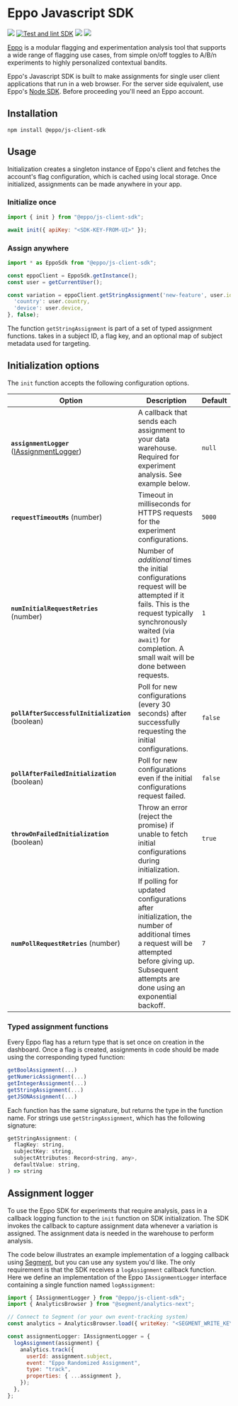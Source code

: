 # Eppo Javascript SDK

[![](https://img.shields.io/npm/v/@eppo/js-client-sdk)](https://www.npmjs.com/package/@eppo/js-client-sdk)
[![Test and lint SDK](https://github.com/Eppo-exp/js-client-sdk/actions/workflows/lint-test-sdk.yml/badge.svg)](https://github.com/Eppo-exp/js-client-sdk/actions/workflows/lint-test-sdk.yml)
[![](https://img.shields.io/static/v1?label=GitHub+Pages&message=API+reference&color=00add8)](https://eppo-exp.github.io/js-client-sdk/js-client-sdk.html)
[![](https://data.jsdelivr.com/v1/package/npm/@eppo/js-client-sdk/badge)](https://www.jsdelivr.com/package/npm/@eppo/js-client-sdk)

[Eppo](https://www.geteppo.com/) is a modular flagging and experimentation analysis tool that supports a wide range of flagging use cases, from simple on/off toggles to A/B/n experiments to highly personalized contextual bandits. 

Eppo's Javascript SDK is built to make assignments for single user client applications that run in a web browser. For the server side equivalent, use Eppo's [Node SDK](https://github.com/Eppo-exp/node-server-sdk). Before proceeding you'll need an Eppo account.

## Installation

```
npm install @eppo/js-client-sdk
```

## Usage

Initialization creates a singleton instance of Eppo's client and fetches the account's flag configuration, which is cached using local storage. Once initialized, assignments can be made anywhere in your app.

### Initialize once

```javascript
import { init } from "@eppo/js-client-sdk";

await init({ apiKey: "<SDK-KEY-FROM-UI>" });
```


### Assign anywhere

```javascript
import * as EppoSdk from "@eppo/js-client-sdk";

const eppoClient = EppoSdk.getInstance();
const user = getCurrentUser();

const variation = eppoClient.getStringAssignment('new-feature', user.id, { 
  'country': user.country,
  'device': user.device,
}, false);
```

The function `getStringAssignment` is part of a set of typed assignment functions. takes in a subject ID, a flag key, and an optional map of subject metadata used for targeting.

## Initialization options

The `init` function accepts the following configuration options.

| Option | Description | Default |
| ------ | ----------- | ------- | 
| **`assignmentLogger`** ([IAssignmentLogger](https://github.com/Eppo-exp/js-client-sdk-common/blob/75c2ea1d91101d579138d07d46fca4c6ea4aafaf/src/assignment-logger.ts#L55-L62)) | A callback that sends each assignment to your data warehouse. Required for experiment analysis. See example below. | `null` |
| **`requestTimeoutMs`** (number) | Timeout in milliseconds for HTTPS requests for the experiment configurations. | `5000` |
| **`numInitialRequestRetries`** (number) | Number of _additional_ times the initial configurations request will be attempted if it fails. This is the request typically synchronously waited (via `await`) for completion. A small wait will be done between requests. | `1` |
| **`pollAfterSuccessfulInitialization`** (boolean) | Poll for new configurations (every 30 seconds) after successfully requesting the initial configurations. | `false` |
| **`pollAfterFailedInitialization`** (boolean) | Poll for new configurations even if the initial configurations request failed. | `false` |
| **`throwOnFailedInitialization`** (boolean) | Throw an error (reject the promise) if unable to fetch initial configurations during initialization. | `true` |
| **`numPollRequestRetries`** (number) | If polling for updated configurations after initialization, the number of additional times a request will be attempted before giving up. Subsequent attempts are done using an exponential backoff. | `7` |

### Typed assignment functions

Every Eppo flag has a return type that is set once on creation in the dashboard. Once a flag is created, assignments in code should be made using the corresponding typed function: 

```javascript
getBoolAssignment(...)
getNumericAssignment(...)
getIntegerAssignment(...)
getStringAssignment(...)
getJSONAssignment(...)
```

Each function has the same signature, but returns the type in the function name. For strings use `getStringAssignment`, which has the following signature:

```javascript
getStringAssignment: (
  flagKey: string,
  subjectKey: string,
  subjectAttributes: Record<string, any>,
  defaultValue: string,
) => string
  ```

## Assignment logger 

To use the Eppo SDK for experiments that require analysis, pass in a callback logging function to the `init` function on SDK initialization. The SDK invokes the callback to capture assignment data whenever a variation is assigned. The assignment data is needed in the warehouse to perform analysis.

The code below illustrates an example implementation of a logging callback using [Segment](https://segment.com/), but you can use any system you'd like. The only requirement is that the SDK receives a `logAssignment` callback function. Here we define an implementation of the Eppo `IAssignmentLogger` interface containing a single function named `logAssignment`:

```javascript
import { IAssignmentLogger } from "@eppo/js-client-sdk";
import { AnalyticsBrowser } from "@segment/analytics-next";

// Connect to Segment (or your own event-tracking system)
const analytics = AnalyticsBrowser.load({ writeKey: "<SEGMENT_WRITE_KEY>" });

const assignmentLogger: IAssignmentLogger = {
  logAssignment(assignment) {
    analytics.track({
      userId: assignment.subject,
      event: "Eppo Randomized Assignment",
      type: "track",
      properties: { ...assignment },
    });
  },
};
```


